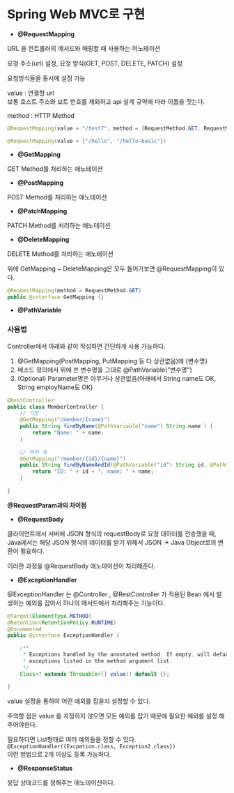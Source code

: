 # Spring Web MVC로 구현

* **@RequestMapping**

URL 을 컨트롤러의 메서드와 매핑할 때 사용하는 어노테이션

요청 주소(url) 설정, 요청 방식(GET, POST, DELETE, PATCH) 설정

요청방식들을 동시에 설정 가능

value : 연결할 url\
보통 호스트 주소와 보트 번호를 제외하고 api 설계 규약에 따라 이름을 짓는다.

method : HTTP Method

```java
@RequestMapping(value = "/test7", method = {RequestMethod.GET, RequestMethod.POST})
```

```java
@RequestMapping(value = {"/hello", "/hello-basic"})
```

* **@GetMapping**

GET Method를 처리하는 애노테이션

* **@PostMapping**

POST Method를 처리하는 애노테이션

* **@PatchMapping**

PATCH Method를 처리하는 애노테이션

* **@DeleteMapping**

DELETE Method를 처리하는 애노테이션

위에 GetMapping \~ DeleteMapping은 모두 들어가보면 @RequestMapping이 있다.

```java
@RequestMapping(method = RequestMethod.GET)
public @interface GetMapping {}
```

* **@PathVariable**

### 사용법

Controller에서 아래와 같이 작성하면 간단하게 사용 가능하다.

1. @GetMapping(PostMapping, PutMapping 등 다 상관없음)에 {변수명}
2. 메소드 정의에서 위에 쓴 변수명을 그대로 @PathVariable("변수명")&#x20;
3. (Optional) Parameter명은 아무거나 상관없음(아래에서 String name도 OK, String employName도 OK)

```java
@RestController
public class MemberController { 
    // 기본
    @GetMapping("/member/{name}")
    public String findByName(@PathVariable("name") String name ) {
        return "Name: " + name;
    }
    
    // 여러 개
    @GetMapping("/member/{id}/{name}")
	public String findByNameAndId(@PathVariable("id") String id, @PathVariable("name") String name) {
    	return "ID: " + id + ", name: " + name;
    }
    
}
```

**@RequestParam과의 차이점**&#x20;

* **@RequestBody**

클라이언트에서 서버에 JSON 형식의 requestBody로 요청 데이터를 전송했을 때, Java에서는 해당 JSON 형식의 데이터를 받기 위해서 JSON -> Java Object로의 변환이 필요하다.

이러한 과정을 @RequestBody 애노테이션이 처리해준다.

* **@ExceptionHandler**

@ExceptionHandler 는 @Controller , @RestController 가 적용된 Bean 에서 발생하는 예외를 잡아서 하나의 메서드에서 처리해주는 기능이다.

```java
@Target(ElementType.METHOD)
@Retention(RetentionPolicy.RUNTIME)
@Documented
public @interface ExceptionHandler {

	/**
	 * Exceptions handled by the annotated method. If empty, will default to any
	 * exceptions listed in the method argument list.
	 */
	Class<? extends Throwable>[] value() default {};

}
```

value 설정을 통하여 어떤 예외를 잡을지 설정할 수 있다.&#x20;

주의할 점은 value 를 지정하지 않으면 모든 예외를 잡기 때문에 필요한 예외를 설정 해주어야한다.&#x20;

필요하다면 List형태로 여러 예외들을 정할 수 있다. \
`@ExceptionHandler({Excpetion.class, Exception2.class})` \
이런 방법으로 2개 이상도 등록 가능하다.

* **@ResponseStatus**&#x20;

응답 상태코드를 정해주는 애노테이션이다.

